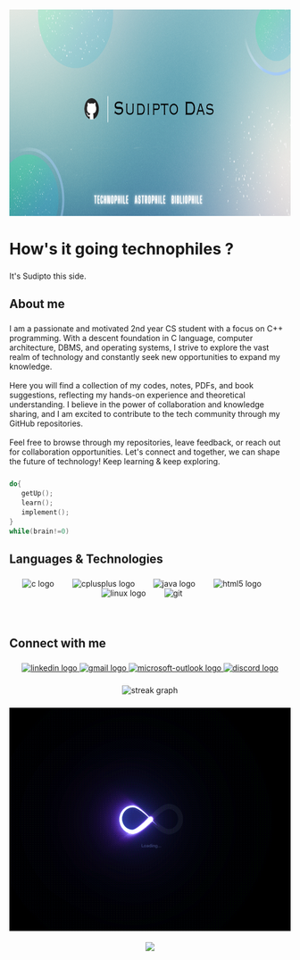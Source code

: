 
###

<div align="center">
  <img height="370" src="https://github.com/isudiptodas/isudiptodas/blob/main/Banner.png"  />
</div>

###

<h1 align="left">How's it going technophiles ?</h1>

###

<p align="left">It's Sudipto this side.</p>


###

<h2 align="left">About me</h2>

###

<p align="left">I am a passionate and motivated 2nd year CS student with a focus on C++ programming. With a descent foundation in C language, computer architecture, DBMS, and operating systems, I strive to explore the vast realm of technology and constantly seek new opportunities to expand my knowledge.<br><br>Here you will find a collection of my codes, notes, PDFs, and book suggestions, reflecting my hands-on experience and theoretical understanding. I believe in the power of collaboration and knowledge sharing, and I am excited to contribute to the tech community through my GitHub repositories.<br><br>Feel free to browse through my repositories, leave feedback, or reach out for collaboration opportunities. Let's connect and together, we can shape the future of technology! Keep learning & keep exploring.</p>


###

``` c++
do{
   getUp();
   learn();
   implement();
}
while(brain!=0)
```
###

<h2 align="left">Languages & Technologies </h2>

###

<div align="left">
</div>

###

<div align="center">
  <img src="https://cdn.jsdelivr.net/gh/devicons/devicon/icons/c/c-original.svg" height="40" alt="c logo"  />
  <img width="25" />
  <img src="https://sdtimes.com/wp-content/uploads/2018/03/cpppp.png" height="40" alt="cplusplus logo"  />
  <img width="25" />
  <img src="https://cdn.jsdelivr.net/gh/devicons/devicon/icons/java/java-original.svg" height="40" alt="java logo"  />
  <img width="25" />
  <img src="https://cdn.jsdelivr.net/gh/devicons/devicon/icons/html5/html5-original.svg" height="40" alt="html5 logo"  />
  <img width="25" />
  <img src="https://cdn.jsdelivr.net/gh/devicons/devicon/icons/linux/linux-original.svg" height="40" alt="linux logo"  />
  <img width="25" />
  <img src="https://www.vectorlogo.zone/logos/git-scm/git-scm-icon.svg" height="40" alt="git" />
  <img width="25" />
  
</div>

###

<div align="center">    

</div>
<br>

###

<h2 align="left">Connect with me </h2>

###

<div align="center">
  <a href="https://www.linkedin.com/in/sudipto-das-386a33234?utm_source=share&utm_campaign=share_via&utm_content=profile&utm_medium=android_app" target="_blank">
    <img src="https://itcnet.gr/wp-content/uploads/2020/09/Linkedin-logo-on-transparent-Background-PNG-.png" height="40" alt="linkedin logo"  />
  </a>
  
  <a href="mailto:work.sudiptodas@gmail.com" target="_blank">
    <img src="https://iconape.com/wp-content/uploads/1/11/gmail-02.png" height="40" alt="gmail logo"  />
  </a>
  
  <a href="mailto:isudiptodas01@outlook.com" target="_blank">
    <img src="https://cdn.icon-icons.com/icons2/2397/PNG/512/microsoft_office_outlook_logo_icon_145721.png" height="40" alt="microsoft-outlook logo"  />
  </a>
  
   <a href="https://discord.com/invite/yrA2zdEj" target="_blank">
    <img src="https://logos-world.net/wp-content/uploads/2020/12/Discord-Logo.png" height="40" alt="discord logo"  />
  </a>
  
</div>

###

<div align="center">
  <img src="https://streak-stats.demolab.com?user=isudiptodas&locale=en&mode=weekly&theme=tokyonight&hide_border=false&border_radius=5&order=1" height="150" alt="streak graph"  />
  <br>

</div>

###

<div align="center">
  <img height="400" src="https://github.com/isudiptodas/isudiptodas/blob/main/Github_Profile_README.gif"  />
</div>

<br>

<div align="center">
  <img src="https://visitor-badge.laobi.icu/badge?page_id=isudiptodas.isudiptodas&"  />
</div>

###
